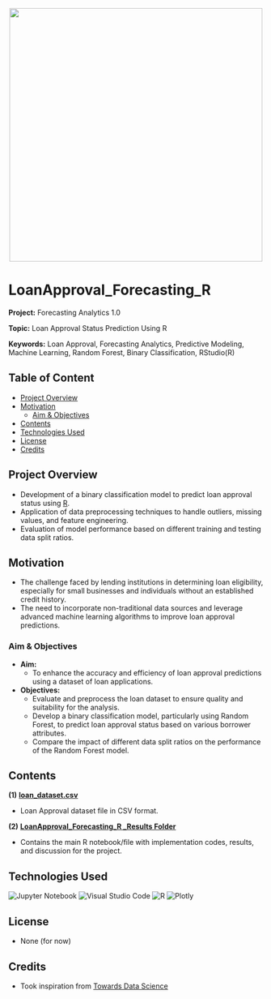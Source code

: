 <p align="center">
    <img width="500" src="https://s.yimg.com/ny/api/res/1.2/4NgP_85b.tue3Bsfu3XNOw--/YXBwaWQ9aGlnaGxhbmRlcjt3PTY0MDtoPTQyNw--/https://s.yimg.com/os/creatr-uploaded-images/2023-08/a7a9f960-3160-11ee-97e0-21509f7b9025">
</p>

# LoanApproval_Forecasting_R

**Project:** Forecasting Analytics 1.0

**Topic:** Loan Approval Status Prediction Using R

**Keywords:** Loan Approval, Forecasting Analytics, Predictive Modeling, Machine Learning, Random Forest, Binary Classification, RStudio(R)



## Table of Content
- [Project Overview](#Project-Overview)
- [Motivation](#Motivation)
	- [Aim & Objectives](#Aim--Objectives)
- [Contents](#Contents)
- [Technologies Used](#Technologies-Used)
- [License](#License)
- [Credits](#Credits)



## Project Overview
- Development of a binary classification model to predict loan approval status using [R](https://en.wikipedia.org/wiki/R_(programming_language)).
- Application of data preprocessing techniques to handle outliers, missing values, and feature engineering.
- Evaluation of model performance based on different training and testing data split ratios.



## Motivation
- The challenge faced by lending institutions in determining loan eligibility, especially for small businesses and individuals without an established credit history.
- The need to incorporate non-traditional data sources and leverage advanced machine learning algorithms to improve loan approval predictions.



### Aim & Objectives
- **Aim:** 
	- To enhance the accuracy and efficiency of loan approval predictions using a dataset of loan applications.
- **Objectives:** 
	- Evaluate and preprocess the loan dataset to ensure quality and suitability for the analysis.
  - Develop a binary classification model, particularly using Random Forest, to predict loan approval status based on various borrower attributes.
  - Compare the impact of different data split ratios on the performance of the Random Forest model.



## Contents
**(1)** [**loan_dataset.csv**](https://github.com/jarrodtky/LoanApproval_Forecasting_R/blob/bbf9a70aa8d5e56b64e0c14159b995b6bb61eedd/loan_dataset.csv)
- Loan Approval dataset file in CSV format.

**(2)** [**LoanApproval_Forecasting_R
_Results Folder**](https://github.com/jarrodtky/LoanApproval_Forecasting_R/tree/bbf9a70aa8d5e56b64e0c14159b995b6bb61eedd/LoanApproval_Forecasting_R_Results) 
- Contains the main R notebook/file with implementation codes, results, and discussion for the project.



## Technologies Used
<p </p>

![Jupyter Notebook](https://img.shields.io/badge/jupyter-%23FA0F00.svg?style=for-the-badge&logo=jupyter&logoColor=white)
![Visual Studio Code](https://img.shields.io/badge/Visual%20Studio%20Code-0078d7.svg?style=for-the-badge&logo=visual-studio-code&logoColor=white)
![R](https://img.shields.io/badge/r-%23276DC3.svg?style=for-the-badge&logo=r&logoColor=white)
![Plotly](https://img.shields.io/badge/Plotly-%233F4F75.svg?style=for-the-badge&logo=plotly&logoColor=white)

<p </p>



## License
- None (for now)



## Credits
- Took inspiration from [Towards Data Science](https://towardsdatascience.com/predict-loan-eligibility-using-machine-learning-models-7a14ef904057)


